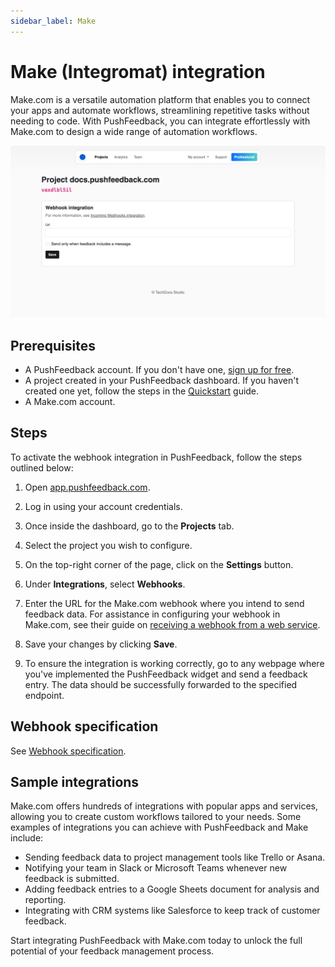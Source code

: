 ```yaml
---
sidebar_label: Make
---
```


# Make (Integromat) integration

Make.com is a versatile automation platform that enables you to connect your apps and automate workflows, streamlining repetitive tasks without needing to code. With PushFeedback, you can integrate effortlessly with Make.com to design a wide range of automation workflows.

![Webhooks integration](./images/webhook-integration.png)

## Prerequisites

- A PushFeedback account. If you don't have one, [sign up for free](https://app.pushfeedback.com/accounts/signup/).
- A project created in your PushFeedback dashboard. If you haven't created one yet, follow the steps in the [Quickstart](../quickstart.md#2-create-a-project) guide.
- A Make.com account.

## Steps

To activate the webhook integration in PushFeedback, follow the steps outlined below:

1. Open [app.pushfeedback.com](https://app.pushfeedback.com).

2. Log in using your account credentials.

3. Once inside the dashboard, go to the **Projects** tab.

4. Select the project you wish to configure.

5. On the top-right corner of the page, click on the **Settings** button.

6. Under **Integrations**, select **Webhooks**.

7. Enter the URL for the Make.com webhook where you intend to send feedback data. For assistance in configuring your webhook in Make.com, see their guide on [receiving a webhook from a web service](https://www.make.com/en/help/connections/receiving-a-webhook-from-a-web-service).

8. Save your changes by clicking **Save**.

9. To ensure the integration is working correctly, go to any webpage where you've implemented the PushFeedback widget and send a feedback entry. The data should be successfully forwarded to the specified endpoint.

## Webhook specification

See [Webhook specification](./webhooks.md#webhook-specification).

## Sample integrations

Make.com offers hundreds of integrations with popular apps and services, allowing you to create custom workflows tailored to your needs. Some examples of integrations you can achieve with PushFeedback and Make include:

- Sending feedback data to project management tools like Trello or Asana.
- Notifying your team in Slack or Microsoft Teams whenever new feedback is submitted.
- Adding feedback entries to a Google Sheets document for analysis and reporting.
- Integrating with CRM systems like Salesforce to keep track of customer feedback.

Start integrating PushFeedback with Make.com today to unlock the full potential of your feedback management process.
